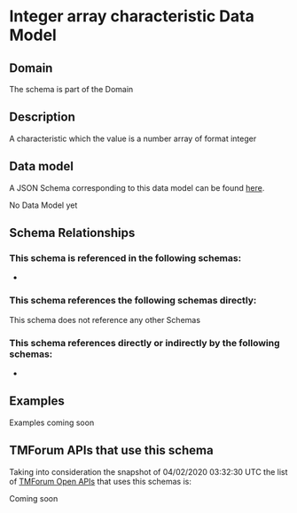 # Integer array characteristic Data Model

## Domain

The  schema is part of the  Domain

## Description

A characteristic which the value is a number array of format integer

## Data model

A JSON Schema corresponding to this data model can be found
[here](https://github.com/tmforum-rand/schemas/blob/candidates/Common/IntegerArrayCharacteristic.schema.json).

No Data Model yet

## Schema Relationships

### This schema is referenced in the following schemas:

-

### This schema references the following schemas directly:

This schema does not reference any other Schemas

### This schema references directly or indirectly by the following schemas:

-



## Examples

Examples coming soon

## TMForum APIs that use this schema

Taking into consideration the snapshot of 04/02/2020 03:32:30 UTC the list of [TMForum Open APIs](https://www.tmforum.org/open-apis/) that uses this schemas is:

Coming soon